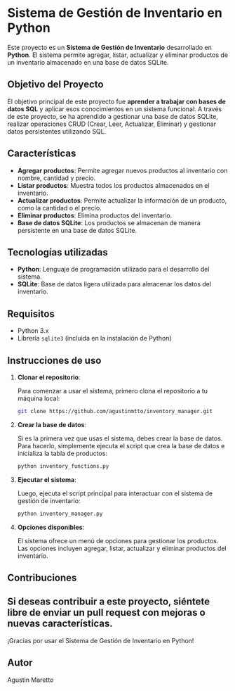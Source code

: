 # Sistema de Gestión de Inventario en Python

Este proyecto es un **Sistema de Gestión de Inventario** desarrollado en **Python**. El sistema permite agregar, listar, actualizar y eliminar productos de un inventario almacenado en una base de datos SQLite.

## Objetivo del Proyecto

El objetivo principal de este proyecto fue **aprender a trabajar con bases de datos SQL** y aplicar esos conocimientos en un sistema funcional. A través de este proyecto, se ha aprendido a gestionar una base de datos SQLite, realizar operaciones CRUD (Crear, Leer, Actualizar, Eliminar) y gestionar datos persistentes utilizando SQL.

## Características

- **Agregar productos**: Permite agregar nuevos productos al inventario con nombre, cantidad y precio.
- **Listar productos**: Muestra todos los productos almacenados en el inventario.
- **Actualizar productos**: Permite actualizar la información de un producto, como la cantidad o el precio.
- **Eliminar productos**: Elimina productos del inventario.
- **Base de datos SQLite**: Los productos se almacenan de manera persistente en una base de datos SQLite.

## Tecnologías utilizadas

- **Python**: Lenguaje de programación utilizado para el desarrollo del sistema.
- **SQLite**: Base de datos ligera utilizada para almacenar los datos del inventario.

## Requisitos

- Python 3.x
- Librería `sqlite3` (incluida en la instalación de Python)

## Instrucciones de uso

1. **Clonar el repositorio**:
   
   Para comenzar a usar el sistema, primero clona el repositorio a tu máquina local:

   ```bash
   git clone https://github.com/agustinmtto/inventory_manager.git
   ```

2. **Crear la base de datos**:

   Si es la primera vez que usas el sistema, debes crear la base de datos. Para hacerlo, simplemente ejecuta el script que crea la base de datos e inicializa la tabla de productos:

   ```bash
   python inventory_functions.py
   ```

3. **Ejecutar el sistema**:

   Luego, ejecuta el script principal para interactuar con el sistema de gestión de inventario:

   ```bash
   python inventory_manager.py
   ```

4. **Opciones disponibles**:

   El sistema ofrece un menú de opciones para gestionar los productos. Las opciones incluyen agregar, listar, actualizar y eliminar productos del inventario.

## Contribuciones

Si deseas contribuir a este proyecto, siéntete libre de enviar un **pull request** con mejoras o nuevas características.
---
¡Gracias por usar el Sistema de Gestión de Inventario en Python!

## Autor
Agustin Maretto
